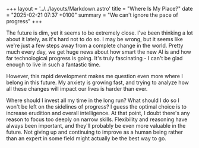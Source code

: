 +++
layout = '../../layouts/Markdown.astro'
title = "Where Is My Place?"
date = "2025-02-21 07:37 +0100"
summary = "We can't ignore the pace of progress"
+++

The future is dim, yet it seems to be extremely close. I've been thinking a lot about it lately, as it's hard not to do so. I may be wrong, but it seems like we're just a few steps away from a complete change in the world. Pretty much every day, we get huge news about how smart the new AI is and how far technological progress is going. It's truly fascinating - I can't be glad enough to live in such a fantastic time.

However, this rapid development makes me question even more where I belong in this future. My anxiety is growing fast, and trying to analyze how all these changes will impact our lives is harder than ever.

Where should I invest all my time in the long run? What should I do so I won't be left on the sidelines of progress? I guess the optimal choice is to increase erudition and overall intelligence. At that point, I doubt there's any reason to focus too deeply on narrow skills. Flexibility and reasoning have always been important, and they'll probably be even more valuable in the future. Not giving up and continuing to improve as a human being rather than an expert in some field might actually be the best way to go.